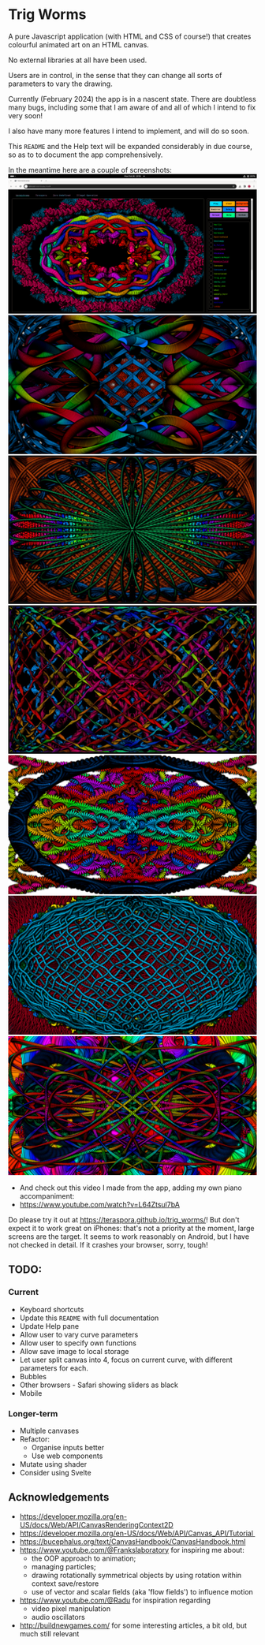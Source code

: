 # Trig Worms

A pure Javascript application (with HTML and CSS of course!) that creates colourful animated art on an HTML canvas.

No external libraries at all have been used.

Users are in control, in the sense that they can change all sorts of parameters to vary the drawing.

Currently (February 2024) the app is in a nascent state.   There are doubtless many bugs, including some that I am aware of and all of which I intend to fix very soon!

I also have many more features I intend to implement, and will do so soon.

This `README` and the Help text will be expanded considerably in due course, so as to to document the app comprehensively.

In the meantime here are a couple of screenshots:
![](media/app_snapshot_00.png)
![](media/tw_05.png)
![](media/tw_06.jpg)
![](media/tw_07.jpg)
![](media/tw_04.png)
![](media/tw_10.png)
![](media/tw_11.png)

- And check out this video I made from the app, adding my own piano accompaniment:
- <https://www.youtube.com/watch?v=L64Ztsul7bA>


Do please try it out at <https://teraspora.github.io/trig_worms/>!   But don't expect it to work great on iPhones:  that's not a priority at the moment, large screens are the target.   It seems to work reasonably on Android, but I have not checked in detail.
If it crashes your browser, sorry, tough!

## TODO:

### Current
- Keyboard shortcuts
- Update this `README` with full documentation
- Update Help pane
- Allow user to vary curve parameters
- Allow user to specify own functions
- Allow save image to local storage
- Let user split canvas into 4, focus on current curve, with different parameters for each.
- Bubbles
- Other browsers - Safari showing sliders as black
- Mobile

### Longer-term
- Multiple canvases
- Refactor:
  - Organise inputs better
  - Use web components
- Mutate using shader
- Consider using Svelte

## Acknowledgements

- https://developer.mozilla.org/en-US/docs/Web/API/CanvasRenderingContext2D
- https://developer.mozilla.org/en-US/docs/Web/API/Canvas_API/Tutorial 
- https://bucephalus.org/text/CanvasHandbook/CanvasHandbook.html
- https://www.youtube.com/@Frankslaboratory for inspiring me about:
  - the OOP approach to animation;
  - managing particles;
  - drawing rotationally symmetrical objects by using rotation within context save/restore
  - use of vector and scalar fields (aka 'flow fields') to influence motion
- https://www.youtube.com/@Radu for inspiration regarding
  - video pixel manipulation
  - audio oscillators
- http://buildnewgames.com/ for some interesting articles, a bit old, but much still relevant

